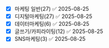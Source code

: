 - [x] 마케팅 일반(27) ✅ 2025-08-25
- [x] 디지털마케팅(27) ✅ 2025-08-25
- [x] 데이터마케팅(6) ✅ 2025-08-25
- [x] 글쓰기/카피라이팅(12) ✅ 2025-08-25
- [x] SNS마케팅(3) ✅ 2025-08-25
